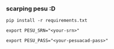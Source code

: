 ### scarping pesu :D

```pip install -r requirements.txt```

```export PESU_SRN="<your-srn>"```

```export PESU_PASS="<your-pesuacad-pass>"```    